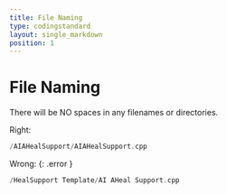 ```yaml
---
title: File Naming
type: codingstandard
layout: single_markdown
position: 1
---
```

# File Naming

There will be NO spaces in any filenames or directories.

Right:

```cpp
/AIAHealSupport/AIAHealSupport.cpp
```

Wrong:
{: .error }

```cpp
/HealSupport Template/AI AHeal Support.cpp
```
